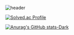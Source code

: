 ![header](https://capsule-render.vercel.app/api?type=transparent&color=gradient&height=200&section=header&text=Welcome!&fontSize=50)


[![Solved.ac Profile](http://mazassumnida.wtf/api/v2/generate_badge?boj=westtrain)](https://solved.ac/westtrain/)
<!-- ![Leetcode Stats](https://leetcard.jacoblin.cool/westtrain?theme=light,unicorn) -->
[![Anurag's GitHub stats-Dark](https://github-readme-stats.vercel.app/api?username=westtrain&show_icons=true&theme=dark#gh-dark-mode-only)](https://github.com/westtrain/github-readme-stats#gh-dark-mode-only)

<!--
**westtrain/westtrain** is a ✨ _special_ ✨ repository because its `README.md` (this file) appears on your GitHub profile.

Here are some ideas to get you started:

- 🔭 I’m currently working on ...
- 🌱 I’m currently learning ...
- 👯 I’m looking to collaborate on ...
- 🤔 I’m looking for help with ...
- 💬 Ask me about ...
- 📫 How to reach me: ...
- 😄 Pronouns: ...
- ⚡ Fun fact: ...
-->

<!--
![footer](https://capsule-render.vercel.app/api?type=waving&color=gradient&height=100&section=footer&text=&fontSize=90)
-->
